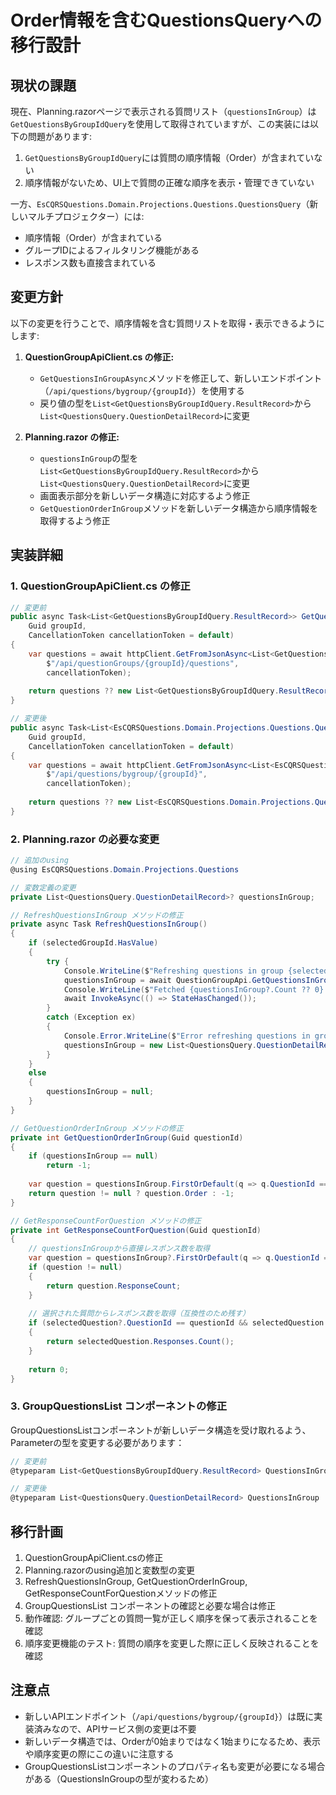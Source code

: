 # Order情報を含むQuestionsQueryへの移行設計

## 現状の課題

現在、Planning.razorページで表示される質問リスト（`questionsInGroup`）は`GetQuestionsByGroupIdQuery`を使用して取得されていますが、この実装には以下の問題があります:

1. `GetQuestionsByGroupIdQuery`には質問の順序情報（Order）が含まれていない
2. 順序情報がないため、UI上で質問の正確な順序を表示・管理できていない

一方、`EsCQRSQuestions.Domain.Projections.Questions.QuestionsQuery`（新しいマルチプロジェクター）には:
- 順序情報（Order）が含まれている
- グループIDによるフィルタリング機能がある
- レスポンス数も直接含まれている

## 変更方針

以下の変更を行うことで、順序情報を含む質問リストを取得・表示できるようにします:

1. **QuestionGroupApiClient.cs の修正:**
   - `GetQuestionsInGroupAsync`メソッドを修正して、新しいエンドポイント（`/api/questions/bygroup/{groupId}`）を使用する
   - 戻り値の型を`List<GetQuestionsByGroupIdQuery.ResultRecord>`から`List<QuestionsQuery.QuestionDetailRecord>`に変更

2. **Planning.razor の修正:**
   - `questionsInGroup`の型を`List<GetQuestionsByGroupIdQuery.ResultRecord>`から`List<QuestionsQuery.QuestionDetailRecord>`に変更
   - 画面表示部分を新しいデータ構造に対応するよう修正
   - `GetQuestionOrderInGroup`メソッドを新しいデータ構造から順序情報を取得するよう修正

## 実装詳細

### 1. QuestionGroupApiClient.cs の修正

```csharp
// 変更前
public async Task<List<GetQuestionsByGroupIdQuery.ResultRecord>> GetQuestionsInGroupAsync(
    Guid groupId,
    CancellationToken cancellationToken = default)
{
    var questions = await httpClient.GetFromJsonAsync<List<GetQuestionsByGroupIdQuery.ResultRecord>>(
        $"/api/questionGroups/{groupId}/questions", 
        cancellationToken);
    
    return questions ?? new List<GetQuestionsByGroupIdQuery.ResultRecord>();
}

// 変更後
public async Task<List<EsCQRSQuestions.Domain.Projections.Questions.QuestionsQuery.QuestionDetailRecord>> GetQuestionsInGroupAsync(
    Guid groupId,
    CancellationToken cancellationToken = default)
{
    var questions = await httpClient.GetFromJsonAsync<List<EsCQRSQuestions.Domain.Projections.Questions.QuestionsQuery.QuestionDetailRecord>>(
        $"/api/questions/bygroup/{groupId}", 
        cancellationToken);
    
    return questions ?? new List<EsCQRSQuestions.Domain.Projections.Questions.QuestionsQuery.QuestionDetailRecord>();
}
```

### 2. Planning.razor の必要な変更

```csharp
// 追加のusing
@using EsCQRSQuestions.Domain.Projections.Questions

// 変数定義の変更
private List<QuestionsQuery.QuestionDetailRecord>? questionsInGroup;

// RefreshQuestionsInGroup メソッドの修正
private async Task RefreshQuestionsInGroup()
{
    if (selectedGroupId.HasValue)
    {
        try {
            Console.WriteLine($"Refreshing questions in group {selectedGroupId.Value}...");
            questionsInGroup = await QuestionGroupApi.GetQuestionsInGroupAsync(selectedGroupId.Value);
            Console.WriteLine($"Fetched {questionsInGroup?.Count ?? 0} questions in group");
            await InvokeAsync(() => StateHasChanged());
        }
        catch (Exception ex)
        {
            Console.Error.WriteLine($"Error refreshing questions in group: {ex.Message}");
            questionsInGroup = new List<QuestionsQuery.QuestionDetailRecord>();
        }
    }
    else
    {
        questionsInGroup = null;
    }
}

// GetQuestionOrderInGroup メソッドの修正
private int GetQuestionOrderInGroup(Guid questionId)
{
    if (questionsInGroup == null)
        return -1;
    
    var question = questionsInGroup.FirstOrDefault(q => q.QuestionId == questionId);
    return question != null ? question.Order : -1;
}

// GetResponseCountForQuestion メソッドの修正
private int GetResponseCountForQuestion(Guid questionId)
{
    // questionsInGroupから直接レスポンス数を取得
    var question = questionsInGroup?.FirstOrDefault(q => q.QuestionId == questionId);
    if (question != null)
    {
        return question.ResponseCount;
    }
    
    // 選択された質問からレスポンス数を取得（互換性のため残す）
    if (selectedQuestion?.QuestionId == questionId && selectedQuestion.Responses != null)
    {
        return selectedQuestion.Responses.Count();
    }
    
    return 0;
}
```

### 3. GroupQuestionsList コンポーネントの修正

GroupQuestionsListコンポーネントが新しいデータ構造を受け取れるよう、Parameterの型を変更する必要があります：

```csharp
// 変更前
@typeparam List<GetQuestionsByGroupIdQuery.ResultRecord> QuestionsInGroup

// 変更後
@typeparam List<QuestionsQuery.QuestionDetailRecord> QuestionsInGroup
```

## 移行計画

1. QuestionGroupApiClient.csの修正
2. Planning.razorのusing追加と変数型の変更
3. RefreshQuestionsInGroup, GetQuestionOrderInGroup, GetResponseCountForQuestionメソッドの修正
4. GroupQuestionsList コンポーネントの確認と必要な場合は修正
5. 動作確認: グループごとの質問一覧が正しく順序を保って表示されることを確認
6. 順序変更機能のテスト: 質問の順序を変更した際に正しく反映されることを確認

## 注意点

- 新しいAPIエンドポイント（`/api/questions/bygroup/{groupId}`）は既に実装済みなので、APIサービス側の変更は不要
- 新しいデータ構造では、Orderが0始まりではなく1始まりになるため、表示や順序変更の際にこの違いに注意する
- GroupQuestionsListコンポーネントのプロパティ名も変更が必要になる場合がある（QuestionsInGroupの型が変わるため）
